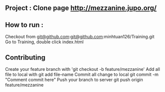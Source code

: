 ## Project : Clone page http://mezzanine.jupo.org/

## How to run :
	
 Checkout from git@github.com:git@github.com:minhtuan126/Training.git
 Go to Training, double click index.html

## Contributing
	
 Create your feature branch with 'git checkout -b feature/mezzanine'
 Add all file to local with git add file-name
 Commit all change to local git commit -m "Comment commit here"
 Push your branch to server git push origin feature/mezzanine
